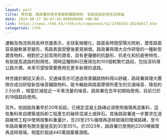 ```yaml
---
layout: post
title: 林世雄：路政署研發多款嶄新鋪路物料　有助提高耐用性及降噪
date: 2024-08-17 10:47:14.000000000 +08:00
link: https://news.rthk.hk/rthk/ch/component/k2/1766554-20240817.htm
categories: rthk
---
```


運輸及物流局局長林世雄表示，全球氣候暖化，路面長時間受陽光照射，瀝青路面容易變軟甚至變形，馬路表面受壓後更易損壞。路政署與理大合作研發的一種新型瀝青物料，相對於之前常用的瀝青，具有更優勝的抗變形、抗老化和抗疲勞特性，有助提高道路的耐用性。現時這種物料已應用在約100個較繁忙路段，包括深圳灣公路大橋，未來可望按需要應用在更多新建的道路。

林世雄於網誌又表示，交通噪音亦可透過改善鋪路物料得以紓緩，路政署與理大團隊亦成功研發新低噪音鋪路物料，能令輪胎與路面摩擦所產生的交通噪音，降低約2.5分貝 ，相當於減低近一半車流量的噪音。路政署在去年初開始使用，目前已於約18個路段使用。

另外，他說路政署早於20年前起，已規定混凝土路磚必須使用循環再造集料，這些集料來自建築或拆卸工程產生的破碎混凝土或碎石。其後路政署進一步要求在道路維修工程中使用按集料重量計，含20至25%循環再造碎玻璃的環保路磚，至今年路政署將有關含量提高到30至35%。於2023年，路政署已使用約2200噸循環再造碎玻璃，相當於超過440萬個棄置酒瓶。
